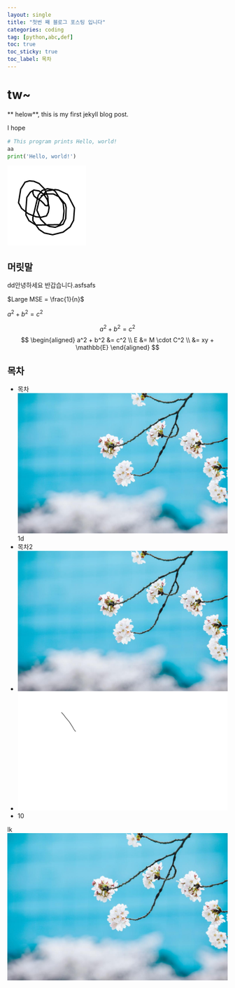 ```yaml
---
layout: single
title: "첫번 째 블로그 포스팅 입니다"
categories: coding
tag: [python,abc,def]
toc: true
toc_sticky: true
toc_label: 목차
---
```



# tw~

** helow**, this is my first jekyll blog post.

I hope

```python
# This program prints Hello, world!
aa
print('Hello, world!')
```



![dd](../images/2023-09-26-first/dd.png)


## 머릿말

dd안녕하세요 반갑습니다.asfsafs

$Large MSE = \frac{1}{n}$ 

$a^2 + b^2 = c^2$

$$ a^2 + b^2 = c^2 $$
$$
\begin{aligned} 
a^2 + b^2 &= c^2 \\ 
E &= M \cdot C^2 \\ 
&= xy + \mathbb{E} 
\end{aligned}
$$


## 목차

- 목차![ssimg](../images/2023-09-26-first/wrtFileImageView.jpg)1d
- 목차2
- ![wrtFileImageView-1726296175648-4](../images/2023-09-26-first/wrtFileImageView-1726296175648-4.jpg)
- ![ssimg](../images/2023-09-26-first/ssimg.png)
- 10



lk![wrtFileImageView](../images/2023-09-26-first/wrtFileImageView-1726299285005-13.jpg)

